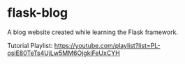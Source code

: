 # flask-blog
A blog website created while learning the Flask framework. 

Tutorial Playlist: https://youtube.com/playlist?list=PL-osiE80TeTs4UjLw5MM6OjgkjFeUxCYH
